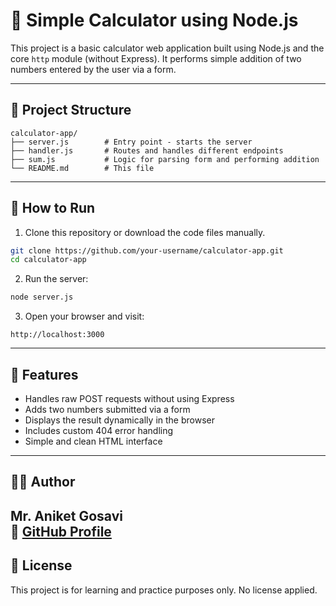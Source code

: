 
# 🧮 Simple Calculator using Node.js

This project is a basic calculator web application built using Node.js and the core `http` module (without Express). It performs simple addition of two numbers entered by the user via a form.

---

## 📁 Project Structure

```
calculator-app/
├── server.js        # Entry point - starts the server
├── handler.js       # Routes and handles different endpoints
├── sum.js           # Logic for parsing form and performing addition
└── README.md        # This file
```

---

## 🚀 How to Run

1. Clone this repository or download the code files manually.

```bash
git clone https://github.com/your-username/calculator-app.git
cd calculator-app
```

2. Run the server:

```bash
node server.js
```

3. Open your browser and visit:

```
http://localhost:3000
```

---

## 🧠 Features

- Handles raw POST requests without using Express
- Adds two numbers submitted via a form
- Displays the result dynamically in the browser
- Includes custom 404 error handling
- Simple and clean HTML interface

---

## 👨‍💻 Author

**Mr. Aniket Gosavi**  
🔗 [GitHub Profile](https://github.com/mraniket404)
---

## 📜 License

This project is for learning and practice purposes only. No license applied.

